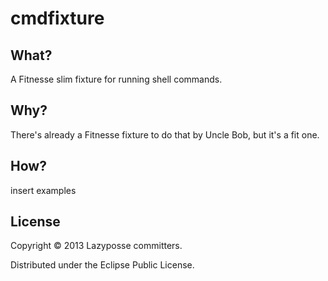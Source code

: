 # cmdfixture

## What?

A Fitnesse slim fixture for running shell commands.

## Why?

There's already a Fitnesse fixture to do that by Uncle Bob, but it's a fit one.

## How?

<todo> insert examples

## License

Copyright © 2013 Lazyposse committers.

Distributed under the Eclipse Public License.
